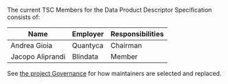 The current TSC Members for the Data Product Descriptor Specification consists of:

| Name | Employer | Responsibilities |
| ---- | -------- | ---------------- |
| Andrea Gioia    | Quantyca         |  Chairman                |
| Jacopo Aliprandi    | Blindata         | Member                  |

See [the project Governance](GOVERNANCE.md) for how maintainers are selected and replaced.

